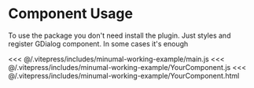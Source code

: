 <!-- <script setup>
import BaseDialog from '@/.vitepress/components/Dialogs/Guide/BaseDialog.vue'
import BaseStyledDialog from '@/.vitepress/components/Dialogs/Guide/BaseStyledDialog.vue'
</script> -->

# Component Usage

To use the package you don't need install the plugin. 
Just styles and register GDialog component. In some cases it's enough

<<< @/.vitepress/includes/minumal-working-example/main.js
<<< @/.vitepress/includes/minumal-working-example/YourComponent.js
<<< @/.vitepress/includes/minumal-working-example/YourComponent.html
<!-- 
<BaseDialog />

Pretty **ugly** dialog, right? Let's add max-width, background and some padding. Take a look:

<BaseStyledDialog /> -->